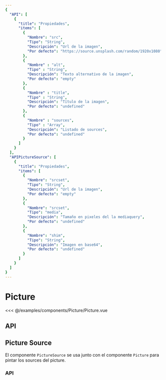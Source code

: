 ```yaml
---
{
  "API": [
    {
      "title": "Propiedades",
      "items": [
        {
          "Nombre": "src",
          "Tipo": "String",
          "Descripción": "Url de la imagen",
          "Por defecto": "https://source.unsplash.com/random/1920x1080"
        },
        {
          "Nombre" : "alt",
          "Tipo" : "String",
          "Descripción": "Texto alternativo de la imagen",
          "Por defecto": "empty"
        },
        {
          "Nombre" : "title",
          "Tipo" : "String",
          "Descripción": "Título de la imagen",
          "Por defecto": "undefined"
        },
        {
          "Nombre" : "sources",
          "Tipo" : "Array",
          "Descripción": "Listado de sources",
          "Por defecto": "undefined"
        }                
      ] 
    }
  ],
  "APIPictureSource": [
    {
      "title": "Propiedades",
      "items": [
        {
          "Nombre": "srcset",
          "Tipo": "String",
          "Descripción": "Url de la imagen",
          "Por defecto": "empty"
        },
        {
          "Nombre": "srcset",
          "Tipo": "media",
          "Descripción": "Tamaño en pixeles del la mediaquery",
          "Por defecto": "undefined"
        },
        {
          "Nombre": "shim",
          "Tipo": "String",
          "Descripción": "Imagen en base64",
          "Por defecto": "undefined"
        }
      ]
    }
  ]
}
---
```


# Picture

<Preview>
  <template slot="demo">
    <components-Picture-Picture />
  </template>

  <<< @/examples/components/Picture/Picture.vue
</Preview>

## API 

<Api />

## Picture Source

El componente `PictureSource` se usa junto con el componente `Picture` para pintar los sources del picture.

### API

<Api :data="$page.frontmatter.APIPictureSource" />




